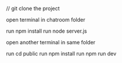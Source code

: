 // git clone the project

open terminal in chatroom folder

run npm install
run node server.js

open another terminal in same folder

run cd public
run npm install
run npm run dev

